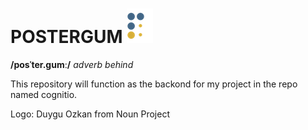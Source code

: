 # POSTERGUM ![alt text][logo]
[logo]: https://raw.githubusercontent.com/ChristopherMortensen/POSTERGUM/master/p_ostergum.png "p"
**/posˈter.gumː/** _adverb behind_

This repository will function as the backond for my project in the repo named cognitio.

Logo: Duygu Ozkan from Noun Project
